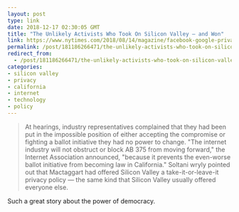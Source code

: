 ```yaml
---
layout: post
type: link
date: 2018-12-17 02:30:05 GMT
title: "The Unlikely Activists Who Took On Silicon Valley — and Won"
link: https://www.nytimes.com/2018/08/14/magazine/facebook-google-privacy-data.html?action=click&module=Top%20Stories&pgtype=Homepage
permalink: /post/181186266471/the-unlikely-activists-who-took-on-silicon-valley
redirect_from: 
  - /post/181186266471/the-unlikely-activists-who-took-on-silicon-valley
categories:
- silicon valley
- privacy
- california
- internet
- technology
- policy
---
```


<blockquote>At hearings, industry representatives complained that they had been put in the impossible position of either accepting the compromise or fighting a ballot initiative they had no power to change. "The internet industry will not obstruct or block AB 375 from moving forward," the Internet Association announced, "because it prevents the even-worse ballot initiative from becoming law in California." Soltani wryly pointed out that Mactaggart had offered Silicon Valley a take-it-or-leave-it privacy policy — the same kind that Silicon Valley usually offered everyone else.</blockquote>
<p>Such a great story about the power of democracy.</p>